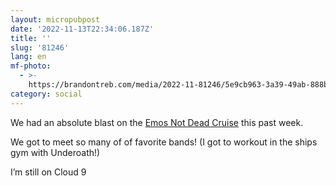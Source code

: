 ```yaml
---
layout: micropubpost
date: '2022-11-13T22:34:06.187Z'
title: ''
slug: '81246'
lang: en
mf-photo:
  - >-
    https://brandontreb.com/media/2022-11-81246/5e9cb963-3a39-49ab-888b-068a1c9cb4e7.jpeg
category: social
---
```

We had an absolute blast on the [Emos Not Dead Cruise](http://emosnotdeadcruise.com) this past week. 

We got to meet so many of of favorite bands! (I got to workout in the ships gym with Underoath!)

I’m still on Cloud 9
